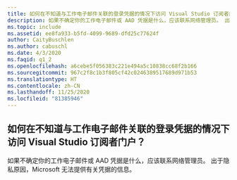 ```yaml
---
title: 如何在不知道与工作电子邮件关联的登录凭据的情况下访问 Visual Studio 订阅者门户？
description: 如果不确定你的工作电子邮件或 AAD 凭据是什么，应该联系网络管理员。 出于隐私…
ms.topic: include
ms.assetid: ee8fa933-b5fd-4099-9689-dfd25c77624f
author: CaityBuschlen
ms.author: cabuschl
ms.date: 4/3/2020
ms.faqid: q1_2
ms.openlocfilehash: a6cebe5f056383c221e494a5c10838cc68f2b166
ms.sourcegitcommit: 967c2f8c1b3f805cf42c0246389517689d971b53
ms.translationtype: HT
ms.contentlocale: zh-CN
ms.lasthandoff: 11/25/2020
ms.locfileid: "81385946"
---
```

## <a name="how-do-i-access-the-my-visual-studio-subscribers-portal-without-knowing-my-login-credentials-associated-with-my-work-email"></a>如何在不知道与工作电子邮件关联的登录凭据的情况下访问 Visual Studio 订阅者门户？

如果不确定你的工作电子邮件或 AAD 凭据是什么，应该联系网络管理员。 出于隐私原因，Microsoft 无法提供有关凭据的信息。
